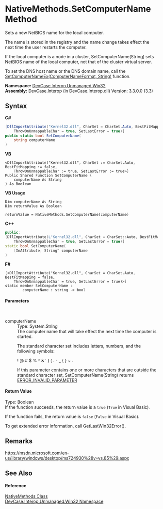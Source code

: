 # NativeMethods.SetComputerName Method 
 

Sets a new NetBIOS name for the local computer. 

 The name is stored in the registry and the name change takes effect the next time the user restarts the computer. 

 If the local computer is a node in a cluster, SetComputerName(String) sets NetBIOS name of the local computer, not that of the cluster virtual server. 

 To set the DNS host name or the DNS domain name, call the <a href="M_DevCase_Interop_Unmanaged_Win32_NativeMethods_SetComputerNameEx">SetComputerNameEx(ComputerNameFormat, String)</a> function.

**Namespace:**&nbsp;<a href="N_DevCase_Interop_Unmanaged_Win32">DevCase.Interop.Unmanaged.Win32</a><br />**Assembly:**&nbsp;DevCase.Interop (in DevCase.Interop.dll) Version: 3.3.0.0 (3.3)

## Syntax

**C#**<br />
``` C#
[DllImportAttribute("Kernel32.dll", CharSet = CharSet.Auto, BestFitMapping = false, 
	ThrowOnUnmappableChar = true, SetLastError = true)]
public static bool SetComputerName(
	string computerName
)
```

**VB**<br />
``` VB
<DllImportAttribute("Kernel32.dll", CharSet := CharSet.Auto, BestFitMapping := false, 
	ThrowOnUnmappableChar := true, SetLastError := true>]
Public Shared Function SetComputerName ( 
	computerName As String
) As Boolean
```

**VB Usage**<br />
``` VB Usage
Dim computerName As String
Dim returnValue As Boolean

returnValue = NativeMethods.SetComputerName(computerName)
```

**C++**<br />
``` C++
public:
[DllImportAttribute(L"Kernel32.dll", CharSet = CharSet::Auto, BestFitMapping = false, 
	ThrowOnUnmappableChar = true, SetLastError = true)]
static bool SetComputerName(
	[InAttribute] String^ computerName
)
```

**F#**<br />
``` F#
[<DllImportAttribute("Kernel32.dll", CharSet = CharSet.Auto, BestFitMapping = false, 
	ThrowOnUnmappableChar = true, SetLastError = true)>]
static member SetComputerName : 
        computerName : string -> bool 

```


#### Parameters
&nbsp;<dl><dt>computerName</dt><dd>Type: System.String<br />The computer name that will take effect the next time the computer is started. 



 The standard character set includes letters, numbers, and the following symbols: 

 ! @ # $ % ^ & ' ) ( . - _ { } ~ . 

 If this parameter contains one or more characters that are outside the standard character set, SetComputerName(String) returns <a href="T_DevCase_Interop_Unmanaged_Win32_Enums_Win32ErrorCode">ERROR_INVALID_PARAMETER</a></dd></dl>

#### Return Value
Type: Boolean<br />If the function succeeds, the return value is a `true` (`True` in Visual Basic). 

 If the function fails, the return value is `false` (`False` in Visual Basic). 

 To get extended error information, call GetLastWin32Error().

## Remarks
<a href="https://msdn.microsoft.com/en-us/library/windows/desktop/ms724930%28v=vs.85%29.aspx" target="_blank">https://msdn.microsoft.com/en-us/library/windows/desktop/ms724930%28v=vs.85%29.aspx</a>

## See Also


#### Reference
<a href="T_DevCase_Interop_Unmanaged_Win32_NativeMethods">NativeMethods Class</a><br /><a href="N_DevCase_Interop_Unmanaged_Win32">DevCase.Interop.Unmanaged.Win32 Namespace</a><br />